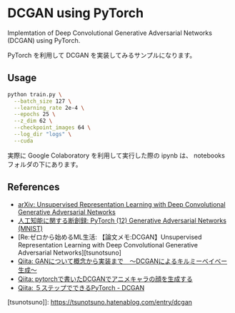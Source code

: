 # DCGAN using PyTorch

Implemtation of Deep Convolutional Generative Adversarial Networks (DCGAN) using PyTorch.

PyTorch を利用して DCGAN を実装してみるサンプルになります。

## Usage

```sh
python train.py \
  --batch_size 127 \
  --learning_rate 2e-4 \
  --epochs 25 \
  --z_dim 62 \
  --checkpoint_images 64 \
  --log_dir "logs" \
  --cuda
```

実際に Google Colaboratory を利用して実行した際の ipynb は、
notebooks フォルダの下にあります。

## References

* [arXiv: Unsupervised Representation Learning with Deep Convolutional Generative Adversarial Networks][arxiv]
* [人工知能に関する断創録: PyTorch (12) Generative Adversarial Networks (MNIST)][aidiary]
* [Re:ゼロから始めるML生活: 【論文メモ:DCGAN】Unsupervised Representation Learning with Deep Convolutional Generative Adversarial Networks][tsunotsuno]
* [Qiita: GANについて概念から実装まで　～DCGANによるキルミーベイベー生成～][taku]
* [Qiita: pytorchで書いたDCGANでアニメキャラの顔を生成する][phyblas]
* [Qiita: ５ステップでできるPyTorch - DCGAN][hokuto]

[aidiary]: http://aidiary.hatenablog.com/entry/20180304/1520172429
[arxiv]: https://arxiv.org/abs/1511.06434
[hokuto]: https://qiita.com/hokuto_HIRANO/items/7381095aaee668513487
[phyblas]: https://qiita.com/phyblas/items/bcab394e1387f15f66ee
[taku]: https://qiita.com/taku-buntu/items/0093a68bfae0b0ff879d
[tsunotsuno]]: https://tsunotsuno.hatenablog.com/entry/dcgan

